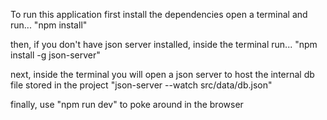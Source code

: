 To run this application first install the dependencies
open a terminal and run...
  "npm install"

then, if you don't have json server installed, 
inside the terminal run...
  "npm install -g json-server"

next, inside the terminal you will open a json server to host the internal db file stored in the project
  "json-server --watch src/data/db.json"

finally, use
  "npm run dev" 
to poke around in the browser
